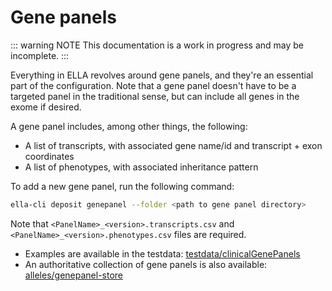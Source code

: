 # Gene panels

::: warning NOTE
This documentation is a work in progress and may be incomplete.
:::

Everything in ELLA revolves around gene panels, and they're an essential part of the configuration.
Note that a gene panel doesn't have to be a targeted panel in the traditional sense, but can
include all genes in the exome if desired.

A gene panel includes, among other things, the following:

- A list of transcripts, with associated gene name/id and transcript + exon coordinates
- A list of phenotypes, with associated inheritance pattern

To add a new gene panel, run the following command:

```bash
ella-cli deposit genepanel --folder <path to gene panel directory>
```

Note that `<PanelName>_<version>.transcripts.csv` and `<PanelName>_<version>.phenotypes.csv` files are required.

- Examples are available in the testdata: [testdata/clinicalGenePanels](https://gitlab.com/alleles/ella-testdata/-/tree/main/testdata/clinicalGenePanels)
- An authoritative collection of gene panels is also available: [alleles/genepanel-store](https://gitlab.com/alleles/genepanel-store)
